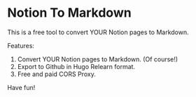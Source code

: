 # Notion To Markdown

This is a free tool to convert YOUR Notion pages to Markdown.

Features:
1. Convert YOUR Notion pages to Markdown. (Of course!)
2. Export to Github in Hugo Relearn format.
3. Free and paid CORS Proxy.

Have fun!
